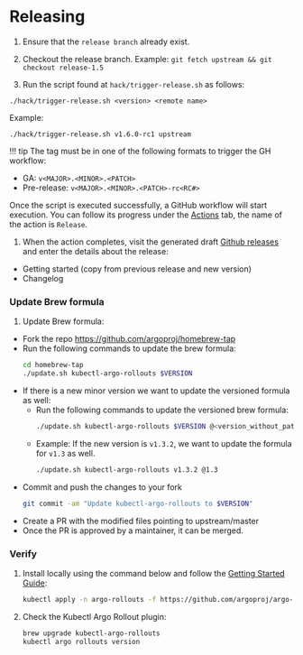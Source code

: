 # Releasing

1. Ensure that the `release branch` already exist.

1. Checkout the release branch. Example: `git fetch upstream && git
   checkout release-1.5`

1. Run the script found at `hack/trigger-release.sh` as follows:

```shell
./hack/trigger-release.sh <version> <remote name>
```

Example:
```shell
./hack/trigger-release.sh v1.6.0-rc1 upstream
```

!!! tip
The tag must be in one of the following formats to trigger the GH workflow:<br>
* GA: `v<MAJOR>.<MINOR>.<PATCH>`<br>
* Pre-release: `v<MAJOR>.<MINOR>.<PATCH>-rc<RC#>`

Once the script is executed successfully, a GitHub workflow will start
execution. You can follow its progress under the [Actions](https://github.com/argoproj/argo-rollouts/actions/workflows/release.yaml) tab, the name of the action is `Release`.

1. When the action completes, visit the generated draft [Github releases](https://github.com/argoproj/argo-rollouts/releases) and enter the details about the release:
  * Getting started (copy from previous release and new version)
  * Changelog

### Update Brew formula

1. Update Brew formula:

  * Fork the repo https://github.com/argoproj/homebrew-tap
  * Run the following commands to update the brew formula:
    ```bash
    cd homebrew-tap
    ./update.sh kubectl-argo-rollouts $VERSION
    ```
  * If there is a new minor version we want to update the versioned formula as well:
    * Run the following commands to update the versioned brew formula:
         ```bash
         ./update.sh kubectl-argo-rollouts $VERSION @<version_without_patch_and_v>
         ```
    * Example: If the new version is `v1.3.2`, we want to update the formula for `v1.3` as well.
        ```bash
        ./update.sh kubectl-argo-rollouts v1.3.2 @1.3
        ```
  * Commit and push the changes to your fork
    ```bash
    git commit -am "Update kubectl-argo-rollouts to $VERSION"
    ```
  * Create a PR with the modified files pointing to upstream/master
  * Once the PR is approved by a maintainer, it can be merged.

### Verify

1. Install locally using the command below and follow the [Getting Started Guide](https://argo-rollouts.readthedocs.io/en/stable/getting-started/):

    ```bash
    kubectl apply -n argo-rollouts -f https://github.com/argoproj/argo-rollouts/releases/download/${VERSION}/install.yaml
    ```


1. Check the Kubectl Argo Rollout plugin:
    ```bash
    brew upgrade kubectl-argo-rollouts
    kubectl argo rollouts version
    ```